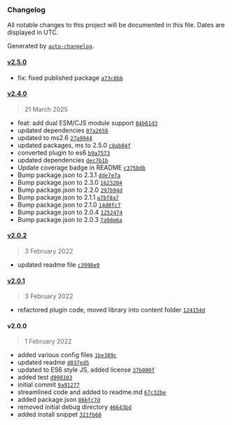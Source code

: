 ### Changelog

All notable changes to this project will be documented in this file. Dates are displayed in UTC.

Generated by [`auto-changelog`](https://github.com/CookPete/auto-changelog).

#### [v2.5.0](https://github.com/wernerglinka/metalsmith-markdown-partials/compare/v2.4.0...v2.5.0)

- fix: fixed published package [`a73c0bb`](https://github.com/wernerglinka/metalsmith-markdown-partials/commit/a73c0bbd849415d0a57fb438a79b5e7cec8155e4)

#### [v2.4.0](https://github.com/wernerglinka/metalsmith-markdown-partials/compare/v2.0.2...v2.4.0)

> 21 March 2025

- feat: add dual ESM/CJS module support [`84b61d3`](https://github.com/wernerglinka/metalsmith-markdown-partials/commit/84b61d39b4d01f01066ac98719ffa15959254166)
- updated dependencies [`07a2658`](https://github.com/wernerglinka/metalsmith-markdown-partials/commit/07a2658c276ed31c5630e30dd2924b96f2267e44)
- updated to ms2.6 [`27a9944`](https://github.com/wernerglinka/metalsmith-markdown-partials/commit/27a9944d46388f558146eac1dcceb6a198cf1c68)
- updated packages, ms to 2.5.0 [`c8ab04f`](https://github.com/wernerglinka/metalsmith-markdown-partials/commit/c8ab04f15994cbf243fc4e1deaf63515d6b86a34)
- converted plugin to es6 [`b9a7573`](https://github.com/wernerglinka/metalsmith-markdown-partials/commit/b9a75738fa4c381b033016b435058d621289b551)
- updated dependencies [`dec7b1b`](https://github.com/wernerglinka/metalsmith-markdown-partials/commit/dec7b1bdfcebc1dabf4102fc39d75a4ba9e87792)
- Update coverage badge in README [`c375bdb`](https://github.com/wernerglinka/metalsmith-markdown-partials/commit/c375bdbbe899cbac465dddf19f6aaff949bcddb9)
- Bump package.json to 2.3.1 [`dde7e7a`](https://github.com/wernerglinka/metalsmith-markdown-partials/commit/dde7e7a6d65489201412638385774e4c844137bc)
- Bump package.json to 2.3.0 [`1623204`](https://github.com/wernerglinka/metalsmith-markdown-partials/commit/1623204d7b21bda03b774bdce9d480686786d7ac)
- Bump package.json to 2.2.0 [`297b94d`](https://github.com/wernerglinka/metalsmith-markdown-partials/commit/297b94d7055b0168bc08dad2f183ce70e77acf16)
- Bump package.json to 2.1.1 [`a7bf8a7`](https://github.com/wernerglinka/metalsmith-markdown-partials/commit/a7bf8a7fe34a6f2e20ab1bd393b4a1b59b21dd7d)
- Bump package.json to 2.1.0 [`14d0fc7`](https://github.com/wernerglinka/metalsmith-markdown-partials/commit/14d0fc7d31333644c2b2bde7209eb8aa8a592ecf)
- Bump package.json to 2.0.4 [`1252474`](https://github.com/wernerglinka/metalsmith-markdown-partials/commit/125247419f2dac902c9af2bd0b06c3164bb02c35)
- Bump package.json to 2.0.3 [`7a9de6a`](https://github.com/wernerglinka/metalsmith-markdown-partials/commit/7a9de6a33828819988b14da0f65378fab5aafea9)

#### [v2.0.2](https://github.com/wernerglinka/metalsmith-markdown-partials/compare/v2.0.1...v2.0.2)

> 3 February 2022

- updated readme file [`c3998e9`](https://github.com/wernerglinka/metalsmith-markdown-partials/commit/c3998e9d5dc8ccb3cbd0bdd6114c43bdae5f212a)

#### [v2.0.1](https://github.com/wernerglinka/metalsmith-markdown-partials/compare/v2.0.0...v2.0.1)

> 3 February 2022

- refactored plugin code, moved library into content folder [`124154d`](https://github.com/wernerglinka/metalsmith-markdown-partials/commit/124154da94875adf561987dd890451d0d5f70183)

#### v2.0.0

> 1 February 2022

- added various config files [`1be389c`](https://github.com/wernerglinka/metalsmith-markdown-partials/commit/1be389cb9aedf82405c08c79cdfa866e7d3560d9)
- updated readme [`d037ed5`](https://github.com/wernerglinka/metalsmith-markdown-partials/commit/d037ed5a42f0743f28e37bc07c0a52393ad53028)
- updated to ES6 style JS, added license [`37b000f`](https://github.com/wernerglinka/metalsmith-markdown-partials/commit/37b000fa3669d928f693ec23a7ccfa629c0e7163)
- added test [`d998103`](https://github.com/wernerglinka/metalsmith-markdown-partials/commit/d998103cb57b4a35ac9224afb11f4264b56f4abe)
- initial commit [`9a91277`](https://github.com/wernerglinka/metalsmith-markdown-partials/commit/9a91277da228d9a718b2c86b012901559c95470d)
- streamlined code and added to readme.md [`67c32be`](https://github.com/wernerglinka/metalsmith-markdown-partials/commit/67c32be34771325f407b9652dc3e7760971e3574)
- added package.json [`86bfc7d`](https://github.com/wernerglinka/metalsmith-markdown-partials/commit/86bfc7d8de66be9127d612c5c5a9a79258a413f8)
- removed initial debug directory [`46643bd`](https://github.com/wernerglinka/metalsmith-markdown-partials/commit/46643bd1aa19f45a9bf1b2513b6c7683da3eff78)
- added install snippet [`321fb60`](https://github.com/wernerglinka/metalsmith-markdown-partials/commit/321fb6042240e1147b90468938911f6d8ed88f28)
